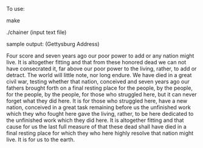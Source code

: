 To use:

make


./chainer (input text file)



sample output: (Gettysburg Address)


Four score and seven years ago our poor power to add or any nation might live. It is altogether fitting and that from these honored dead we can not have consecrated it, far above our poor power to the living, rather, to add or detract. The world will little note, nor long endure. We have died in a great civil war, testing whether that nation, conceived and seven years ago our fathers brought forth on a final resting place for the people, by the people, for the people, by the people, for those who struggled here, but it can never forget what they did here. It is for those who struggled here, have a new nation, conceived in a great task remaining before us the unfinished work which they who fought here gave the living, rather, to be here dedicated to the unfinished work which they did here. It is altogether fitting and that cause for us the last full measure of that these dead shall have died in a final resting place for which they who here highly resolve that nation might live. It is for us to the earth.

